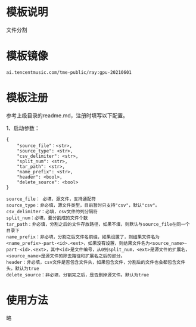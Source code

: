 # 模板说明
文件分割

# 模板镜像

`ai.tencentmusic.com/tme-public/ray:gpu-20210601`

# 模板注册
参考上级目录的readme.md，注册时填写以下配置。

1、启动参数：
```
{
    "source_file"：<str>,
    "source_type": <str>,
    "csv_delimiter": <str>,
    "split_num": <str>,
    "tar_path": <str>,
    "name_prefix": <str>,
    "header": <bool>,
    "delete_source": <bool>
}
```
    source_file： 必填，源文件，支持通配符
    source_type：非必填，源文件类型，目前暂时只支持"csv"，默认"csv"。
    csv_delimiter：必填，csv文件的列分隔符
    split_num：必填，要分割成的文件个数
    tar_path：非必填，分割之后的文件存放路径，如果不填，则默认与source_file在同一个目录下
    name_prefix：非必填，分割之后文件名前缀，如果设置了，则结果文件名为<name_prefix>-part-<id>.<ext>，如果没有设置，则结果文件名为<source_name>-part-<id>.<ext>，其中<id>是文件编号，从0到split_num，<ext>是源文件的扩展名，<source_name>是源文件的除去路径和扩展名之后的部分。
    header：非必填，csv文件是否包含文件头，如果包含文件，分割后的文件也会都包含文件头。默认为true
    delete_source：非必填，分割完之后，是否删掉源文件。默认为true

# 使用方法
略
